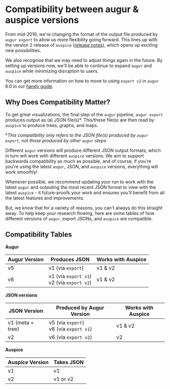 # Compatibility between augur & auspice versions

From mid-2019, we're changing the format of the output file produced by `augur export` to allow us more flexibility going forward.
This lines up with the version 2 release of `auspice` ([release notes](https://nextstrain.github.io/auspice/releases/v2)), which opens up exciting new possibilities. 

We also recognise that we may need to adjust things again in the future. By setting up versions now, we'll be able to continue to expand `augur` and `auspice` while minimizing disruption to users.

You can get more information on how to move to using `export v2` in `augur` 6.0 in our [handy guide](exportv.md).

## Why Does Compatibility Matter?

To get great visualizations, the final step of the `augur` pipeline, `augur export` produces output as (a) JSON file(s)*.
This/these file(s) are then read by `auspice` to produce trees, graphs, and maps. 

*_This compatibility only refers to the JSON file(s) produced by `augur export`, not those produced by other `augur` steps._

Different `augur` versions will produce different JSON output formats, which in turn will work with different `auspice` versions.
We aim to support backwards compatibility as much as possible, and of course, if you're you're using the latest `augur`, JSON, and `auspice` versions, everything will work smoothly!

Whenever possible, we recommend updating your run to work with the latest `augur` and outputing the most recent JSON format to view with the latest `auspice` - it future-proofs your work and ensures you'll benefit from all the latest features and improvements.

But, we know that for a variety of reasons, you can't always do this straight away. To help keep your research flowing, here are some tables of how different versions of `augur`, export JSONs, and `auspice` are compatible.

## Compatibility Tables

**Augur**

| Augur Version | Produces JSON | Works with Auspice  |
| ------------- |---------------| --------------------|
| v5           | v1 (via `export`)   | v1 & v2    |
| v6           | v1 (via `export v1`) <br> v2 (via `export v2`) | v1 & v2 |

**JSON versions**

| JSON Version | Produced by Augur Version | Works with Auspice  |
| -------------|---------------| --------------------|
| v1 (meta + tree)   | v5 (via `export`) <br> v6 (via `export v1`)| v1 & v2 |
| v2           | v6 (via `export v2`) | v2 |

**Auspice**

| Auspice Version | Takes JSON |
| -------------|---------------| 
| v1           | v1        |
| v2          | v1 or v2 |




